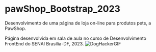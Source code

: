 # pawShop_Bootstrap_2023
 Desenvolvimento de uma página de loja on-line para produtos pets, a PawShop. 

 Página desenvolvida em sala de aula no curso de Desenvolvimento FrontEnd do SENAI Brasília-DF, 2023. 
![DogHackerGIF](https://github.com/amandallmoreira/pawShop_Bootstrap_2023/assets/138037027/3025441a-6947-4405-a41c-6d8561cb64a8)



 
